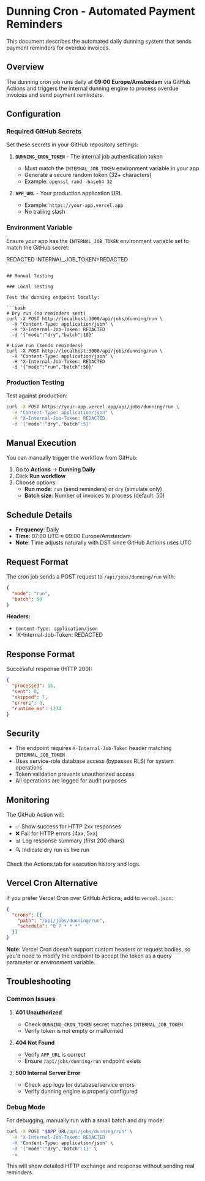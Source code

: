 # Dunning Cron - Automated Payment Reminders

This document describes the automated daily dunning system that sends payment reminders for overdue invoices.

## Overview

The dunning cron job runs daily at **09:00 Europe/Amsterdam** via GitHub Actions and triggers the internal dunning engine to process overdue invoices and send payment reminders.

## Configuration

### Required GitHub Secrets

Set these secrets in your GitHub repository settings:

1. **`DUNNING_CRON_TOKEN`** - The internal job authentication token
   - Must match the `INTERNAL_JOB_TOKEN` environment variable in your app
   - Generate a secure random token (32+ characters)
   - Example: `openssl rand -base64 32`

2. **`APP_URL`** - Your production application URL
   - Example: `https://your-app.vercel.app`
   - No trailing slash

### Environment Variable

Ensure your app has the `INTERNAL_JOB_TOKEN` environment variable set to match the GitHub secret:

REDACTED
INTERNAL_JOB_TOKEN=REDACTED
```

## Manual Testing

### Local Testing

Test the dunning endpoint locally:

```bash
# Dry run (no reminders sent)
curl -X POST http://localhost:3000/api/jobs/dunning/run \
  -H "Content-Type: application/json" \
  -H "X-Internal-Job-Token: REDACTED
  -d '{"mode":"dry","batch":10}'

# Live run (sends reminders)
curl -X POST http://localhost:3000/api/jobs/dunning/run \
  -H "Content-Type: application/json" \
  -H "X-Internal-Job-Token: REDACTED
  -d '{"mode":"run","batch":50}'
```

### Production Testing

Test against production:

```bash
curl -X POST https://your-app.vercel.app/api/jobs/dunning/run \
  -H "Content-Type: application/json" \
  -H "X-Internal-Job-Token: REDACTED
  -d '{"mode":"dry","batch":5}'
```

## Manual Execution

You can manually trigger the workflow from GitHub:

1. Go to **Actions** → **Dunning Daily**
2. Click **Run workflow**
3. Choose options:
   - **Run mode**: `run` (send reminders) or `dry` (simulate only)
   - **Batch size**: Number of invoices to process (default: 50)

## Schedule Details

- **Frequency**: Daily
- **Time**: 07:00 UTC ≈ 09:00 Europe/Amsterdam
- **Note**: Time adjusts naturally with DST since GitHub Actions uses UTC

## Request Format

The cron job sends a POST request to `/api/jobs/dunning/run` with:

```json
{
  "mode": "run",
  "batch": 50
}
```

**Headers:**
- `Content-Type: application/json`
- `X-Internal-Job-Token: REDACTED

## Response Format

Successful response (HTTP 200):

```json
{
  "processed": 15,
  "sent": 8,
  "skipped": 7,
  "errors": 0,
  "runtime_ms": 1234
}
```

## Security

- The endpoint requires `X-Internal-Job-Token` header matching `INTERNAL_JOB_TOKEN`
- Uses service-role database access (bypasses RLS) for system operations
- Token validation prevents unauthorized access
- All operations are logged for audit purposes

## Monitoring

The GitHub Action will:
- ✅ Show success for HTTP 2xx responses
- ❌ Fail for HTTP errors (4xx, 5xx)
- 📊 Log response summary (first 200 chars)
- 🔍 Indicate dry run vs live run

Check the Actions tab for execution history and logs.

## Vercel Cron Alternative

If you prefer Vercel Cron over GitHub Actions, add to `vercel.json`:

```json
{
  "crons": [{
    "path": "/api/jobs/dunning/run",
    "schedule": "0 7 * * *"
  }]
}
```

**Note**: Vercel Cron doesn't support custom headers or request bodies, so you'd need to modify the endpoint to accept the token as a query parameter or environment variable.

## Troubleshooting

### Common Issues

1. **401 Unauthorized**
   - Check `DUNNING_CRON_TOKEN` secret matches `INTERNAL_JOB_TOKEN`
   - Verify token is not empty or malformed

2. **404 Not Found**
   - Verify `APP_URL` is correct
   - Ensure `/api/jobs/dunning/run` endpoint exists

3. **500 Internal Server Error**
   - Check app logs for database/service errors
   - Verify dunning engine is properly configured

### Debug Mode

For debugging, manually run with a small batch and dry mode:

```bash
curl -X POST "$APP_URL/api/jobs/dunning/run" \
  -H "X-Internal-Job-Token: REDACTED
  -H "Content-Type: application/json" \
  -d '{"mode":"dry","batch":1}' \
  -v
```

This will show detailed HTTP exchange and response without sending real reminders.
